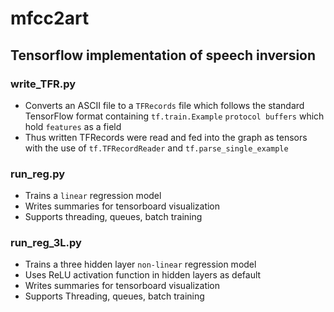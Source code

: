 # mfcc2art

## Tensorflow implementation of speech inversion

### write_TFR.py
- Converts an ASCII file to a `TFRecords` file which follows the standard TensorFlow format containing `tf.train.Example` `protocol buffers` which hold `features` as a field
- Thus written TFRecords were read and fed into the graph as tensors with the use of `tf.TFRecordReader` and `tf.parse_single_example`

### run_reg.py
- Trains a `linear` regression model
- Writes summaries for tensorboard visualization
- Supports threading, queues, batch training

### run\_reg_3L.py
- Trains a three hidden layer `non-linear` regression model
- Uses ReLU activation function in hidden layers as default
- Writes summaries for tensorboard visualization
- Supports Threading, queues, batch training

